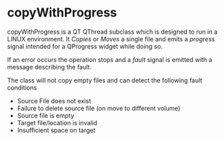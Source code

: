 # copyWithProgress
copyWithProgress is a QT QThread subclass which is designed to run in a LINUX environment. It *Copies* or *Moves* a single file and emits a *progress* signal intended for a QProgress widget while doing so. 

If an error occurs the operation stops and a *fault* signal is emitted with a message describing the fault.

The class will not copy empty files and can detect the following fault conditions

 * Source File does not exist
 * Failure to delete source file (on move to different volume)
 * Source file is empty
 * Target file/location is invalid
 * Insufficient space on target 

